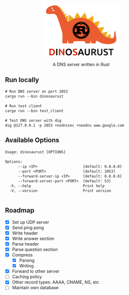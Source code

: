 <div align="center">
    <img src="dinosaurust.png" style="width: 50%">
    <p>A DNS server written in Rust</p>
</div>

[//]: # (image from https://www.vecteezy.com/vector-art/4959393-nice-orange-dinosaur)

## Run locally

```shell
# Run DNS server on port 2053
cargo run --bin dinosaurust

# Run test client
cargo run --bin test_client

# Test DNS server with dig
dig @127.0.0.1 -p 2053 +nodnssec +noedns www.google.com

```

## Available Options

```shell
Usage: dinosaurust [OPTIONS]

Options:
      --ip <IP>                     [default: 0.0.0.0]
      --port <PORT>                 [default: 2053]
      --forward-server-ip <IP>      [default: 8.8.8.8]
      --forward-server-port <PORT>  [default: 53]
  -h, --help                        Print help
  -V, --version                     Print version


```

## Roadmap

- [x] Set up UDP server
- [x] Send ping pong
- [x] Write header
- [x] Write answer section
- [x] Parse header
- [x] Parse question section
- [x] Compress
  - [x] Parsing
  - [x] Writing
- [x] Forward to other server
- [ ] Caching policy
- [x] Other record types: AAAA, CNAME, NS, etc
- [ ] Maintain own database